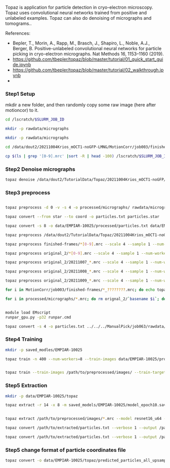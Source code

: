 Topaz is application for particle detection in cryo-electron microscopy. Topaz uses convolutional neural networks trained from positive and unlabeled examples. Topaz can also do denoising of micrographs and tomograms..

References:
- Bepler, T., Morin, A., Rapp, M., Brasch, J., Shapiro, L., Noble, A.J., Berger, B. Positive-unlabeled convolutional neural networks for particle picking in cryo-electron micrographs. Nat Methods 16, 1153–1160 (2019).
- https://github.com/tbepler/topaz/blob/master/tutorial/01_quick_start_guide.ipynb
- https://github.com/tbepler/topaz/blob/master/tutorial/02_walkthrough.ipynb
- 

### Step1 Setup

mkdir a new folder, and then randomly copy some raw image (here after motioncor) to it.

```sh
cd /lscratch/$SLURM_JOB_ID

mkdir -p rawdata/micrographs

mkdir -p rawdata/micrographs

cd /data/dout2/20211004Krios_mOCT1-noGFP-LMNG/MotionCorr/job003/finished-frames

cp $(ls | grep '[0-9].mrc' |sort -R | head -100) /lscratch/$SLURM_JOB_ID/rawdata/micrographs/

```

### Step2 Denoise micrographs

```sh
topaz denoise /data/dout2/TutorialData/Topaz/20211004Krios_mOCT1-noGFP/rawdata/micrographs/*.mrc --model unet --device 0 --format mrc --patch-size 1536 --patch-padding 384 --normalize --output /data/dout2/TutorialData/Topaz/20211004Krios_mOCT1-noGFP/denoise/micrographs/
```

### Step3 preprocess

```sh

topaz preprocess -d 0 -v -s 4 -o processed/micrographs/ rawdata/micrographs/*.mrc

topaz convert --from star --to coord -o particles.txt particles.star 

topaz convert -s 8 -o data/EMPIAR-10025/processed/particles.txt data/EMPIAR-10025/rawdata/particles.txt

topaz preprocess /data/dout2/TutorialData/Topaz/20211004Krios_mOCT1-noGFP/denoise/micrographs/*.mrc --scale 4 --sample 1 --num-workers 16 --format mrc,png --device 0 --niters 100 --alpha 900 --beta 1 --verbose --destdir /data/dout2/TutorialData/Topaz/20211004Krios_mOCT1-noGFP/processed/micrographs/

topaz preprocess finished-frames/*[0-9].mrc --scale 4 --sample 1 --num-workers 16 --format mrc --device 0 --niters 100 --alpha 900 --beta 1 --verbose --destdir processed/micrographs/

topaz preprocess original_2/*[0-9].mrc --scale 4 --sample 1 --num-workers 8 --format mrc --device 0 --niters 100 --alpha 900 --beta 1 --verbose --destdir processed/micrographs/

topaz preprocess original_2/20211007_*.mrc --scale 4 --sample 1 --num-workers 8 --format mrc --device 0 --niters 100 --alpha 900 --beta 1 --verbose --destdir processed/micrographs/ &

topaz preprocess original_2/20211008_*.mrc --scale 4 --sample 1 --num-workers 8 --format mrc --device 1 --niters 100 --alpha 900 --beta 1 --verbose --destdir processed/micrographs/ &

topaz preprocess original_2/20211009_*.mrc --scale 4 --sample 1 --num-workers 8 --format mrc --device 2 --niters 100 --alpha 900 --beta 1 --verbose --destdir processed/micrographs/ &

for i in MotionCorr/job003/finished-frames/*_????????.mrc; do echo topaz preprocess $i --scale 4 --sample 1  --format mrc --niters 100 --alpha 900 --beta 1 --verbose --destdir MotionCorr/job003/processed/micrographs/`basename $i`; done > runpar.cmd 

for i in processed/micrographs/*.mrc; do rm orignal_2/`basename $i`; done


module load EMscript
runpar_gpu.py -p32 runpar.cmd

topaz convert -s 4 -o particles.txt ../../../ManualPick/job063/rawdata/micrographs/particles.txt


```

### Step4 Training

```sh
mkdir -p saved_modles/EMPIAR-10025

topaz train -n 400 --num-workers=8 --train-images data/EMPIAR-10025/processed/micrographs/ --train-targets data/EMPIAR-10025/processed/particles.txt --save-prefix=saved_models/EMPIAR-10025/model -o saved_models/EMPIAR-10025/model_training.txt


topaz train --train-images /path/to/preprocessed/images/ --train-targets /path/to/training_particles.csv --k-fold 5 --fold 0 --radius 3 --model resnet8 --image-ext .mrc --units 32 --dropout 0.0 --bn on --unit-scaling 2 --ngf 32 --method GE-binomial --autoencoder 0 --num-particles 300 --l2 0 --learning-rate 0.0002 --minibatch-size 256 --minibatch-balance 0.0625 --epoch-size 5000 --num-epochs 10 --num-workers -1 --test-batch-size 1 --device 0 --save-prefix /output/path/model --output /output/path/results.txt
```

### Step5 Extraction

```sh
mkdir -p data/EMPIAR-10025/topaz

topaz extract -r 14 -x 8 -m saved_models/EMPIAR-10025/model_epoch10.sav -o data/EMPIAR-10025/topaz/predicted_particles_all_upsampled.txt data/EMPIAR-10025/processed/micrographs/*.mrc


topaz extract /path/to/preprocessed/images/*.mrc --model resnet16_u64 --radius 8 --threshold -6 --up-scale 1 --batch-size 1 --min-radius 5 --max-radius 100 --step-radius 5 --num-workers -1 --device 0 --output /path/to/extracted/particles.txt

topaz convert /path/to/extracted/particles.txt --verbose 1 --output /path/to/extracted/particles.star

topaz convert /path/to/extracted/particles.txt --verbose 1 --output /path/to/extracted/particles.csv
```
### Step5 change format of particle coordinates file

```sh
topaz convert -o data/EMPIAR-10025/topaz/predicted_particles_all_upsampled.star data/EMPIAR-10025/topaz/predicted_particles_all_upsampled.txt 


```
